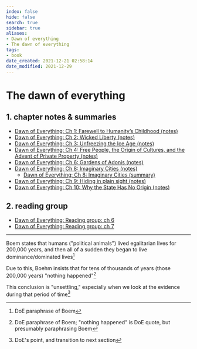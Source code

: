 ```yaml
---
index: false
hide: false
search: true
sidebar: true
aliases:
- Dawn of everything
- The dawn of everything
tags:
- book
date_created: 2021-12-21 02:58:14
date_modified: 2021-12-29
---
```


# The dawn of everything

## 1. chapter notes & summaries

- [Dawn of Everything: Ch 1: Farewell to Humanity’s Childhood (notes)](dawn_of_everything_ch_1_farewell_to_humanitys_childhood_notes.md)
- [Dawn of Everything: Ch 2: Wicked Liberty (notes)](dawn_of_everything_ch_2_wicked_liberty_notes.md)
- [Dawn of Everything: Ch 3: Unfreezing the Ice Age (notes)](dawn_of_everything_ch_3_unfreezing_the_ice_age_notes.md)
- [Dawn of Everything: Ch 4: Free People, the Origin of Cultures, and the Advent of Private Property (notes)](dawn_of_everything_ch_04_free_people_notes.md)
- [Dawn of Everything: Ch 6: Gardens of Adonis (notes)](dawn_of_everything_ch_06_gardens_of_adonis_notes.md)
- [Dawn of Everything: Ch 8: Imaginary Cities (notes)](dawn_of_everything_ch_08_Imaginary_Cities_notes.md)
	- [Dawn of Everything: Ch 8: Imaginary Cities (summary)](dawn_of_everything_ch_08_attempted_summary.md)
- [Dawn of Everything: Ch 9: Hiding in plain sight (notes)](dawn_of_everything_ch_09_notes.md)
- [Dawn of Everything: Ch 10: Why the State Has No Origin (notes)](dawn_of_everything_ch_10_why_the_state_has_no_origin_notes.md)

## 2. reading group

- [Dawn of Everything: Reading group: ch 6](dawn_of_everything_ch_06_reading_group.md)
- [Dawn of Everything: Reading group: ch 7](dawn_of_everything_ch_07_reading_group.md)

---

Boem states that humans ("political animals") lived egalitarian lives for 200,000 years, and then all of a sudden they began to live dominance/dominated lives[^1]

Due to this, Boehm insists that for tens of thousands of years (those 200,000 years) "nothing happened"[^2]

This conclusion is "unsettling," especially when we look at the evidence during that period of time[^3]

[^1]: DoE paraphrase of Boem
[^2]: DoE paraphrase of Boem; "nothing happened" is DoE quote, but presumably paraphrasing Boem
[^3]: DoE's point, and transition to next section
[^4]: DoE's paraphrase of evolutionary psychology theory, p 86
[^5]: DoE paraphrase of another's point
[^6]: according to Doe
[^7]: Boehm's term for the ability to "understand what their society might look like if they did things differently”, or "reflect consciously on different directions one's society could take, and make explicit arguments about the different paths"  according to DoE
[^8]: DoE point (I can't tell if taken from Boehm)
[^9]: DoE taking Boehm to logical conclusion
[^10]: my choice of phrase, just because they say "modern"; just means "before people knew about prehistory and dinosaurs" i guess
[^11]: DoE date the genetic basis for human uniformity to 500kya, with the caveat that it would not be possible to identify a more recent date when homo sapiens "emerged"
[^12]: Citation in the book is “Alfani, Guido and Roberta Frigeni. 2016. [Inequality (un)perceived](Inequality_un_perceived.md): the emergence of a discourse on economic inequality from the Middle Ages to the age of Revolution.’ Journal of European Economic History 45 (1): 21–66.”
